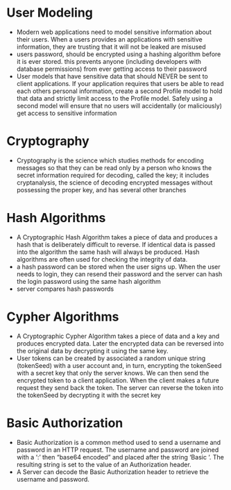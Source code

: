 # User Modeling
* Modern web applications need to model sensitive information about their users. When a users provides an applications with sensitive information, they are trusting that it will not be leaked are misused
* users password, should be encrypted using a hashing algorithm before it is ever stored. this prevents anyone (including developers with database permissions) from ever getting access to their password
* User models that have sensitive data that should NEVER be sent to client applications. If your application requires that users be able to read each others personal information, create a second Profile model to hold that data and strictly limit access to the Profile model. Safely using a second model will ensure that no users will accidentally (or maliciously) get access to sensitive information

# Cryptography
* Cryptography is the science which studies methods for encoding messages so that they can be read only by a person who knows the secret information required for decoding, called the key; it includes cryptanalysis, the science of decoding encrypted messages without possessing the proper key, and has several other branches

# Hash Algorithms
* A Cryptographic Hash Algorithm takes a piece of data and produces a hash that is deliberately difficult to reverse. If identical data is passed into the algorithm the same hash will always be produced. Hash algorithms are often used for checking the integrity of data.
* a hash password can be stored when the user signs up. When the user needs to login, they can resend their password and the server can hash the login password using the same hash algorithm
* server compares hash passwords

# Cypher Algorithms
* A Cryptographic Cypher Algorithm takes a piece of data and a key and produces encrypted data. Later the encrypted data can be reversed into the original data by decrypting it using the same key.
* User tokens can be created by associated a random unique string (tokenSeed) with a user account and, in turn, encrypting the tokenSeed with a secret key that only the server knows. We can then send the encrypted token to a client application. When the client makes a future request they send back the token. The server can reverse the token into the tokenSeed by decrypting it with the secret key

# Basic Authorization
* Basic Authorization is a common method used to send a username and password in an HTTP request. The username and password are joined with a ‘:’ then “base64 encoded” and placed after the string ‘Basic ‘. The resulting string is set to the value of an Authorization header.
* A Server can decode the Basic Authorization header to retrieve the username and password. 
